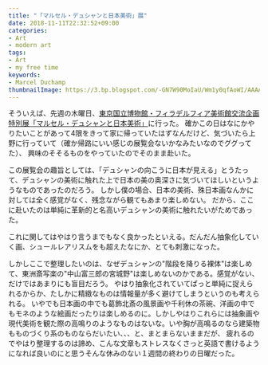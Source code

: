 ```yaml
---
title: "「マルセル・デュシャンと日本美術」展"
date: 2018-11-11T22:32:52+09:00
categories:
- Art
- modern art
tags:
- Art
- my free time
keywords:
- Marcel Duchamp
thumbnailImage: https://3.bp.blogspot.com/-GN7W90MoIaU/Wm1y0qfAoWI/AAAAAAABJ7o/wx_rVG8pGZwNOj3qdLgUGTojaPsvOSwagCLcBGAs/s800/snowman_yukidaruma_family.png
---
```


そういえば、先週の木曜日、[東京国立博物館・フィラデルフィア美術館交流企画特別展「マルセル・デュシャンと日本美術」](https://www.tnm.jp/modules/r_free_page/index.php?id=1915)に行った。
確かこの日はなにかやりたいことがあって4限をきって家に帰っていたはずなんだけど、気づいたら上野に行っていて（確か帰路にいい感じの展覧会ないかなみたいなのでググってた）、
興味のそそるものをやっていたのでそのまま赴いた。

この展覧会の趣旨としては、「デュシャンの向こうに日本が見える」とうたって、デュシャンの美術に触れた上で日本の美の奥深さに気づいてほしいというようなものであったのだろう。
しかし僕の場合、日本の美術、殊日本画なんかに対しては全く感覚がなく、残念ながら観てもあまり楽しめない。
だから、ここに赴いたのは単純に革新的と名高いデュシャンの美術に触れたいがためであった。

これに関してはやはり言うまでもなく良かったといえる。だんだん抽象化していく画、シュールレアリスムをも超えたなにか、とても刺激になった。

しかしここで整理したいのは、なぜデュシャンの"階段を降りる裸体"は楽しめて、東洲斎写楽の"中山富三郎の宮城野"は楽しめないのかである。感覚がない、だけではあまりにも盲目だろう。
やはり抽象化されていてぱっと単純に捉えられるからか、たしかに精緻なものは情報量が多く避けてしまうというのも考えられる。
いやでも日本画の中でも葛飾北斎の風景画や千利休の茶碗、洋画の中でもモネのような絵画だったりは楽しめるのに。しかしやはりこれらには抽象画や
現代美術を観た際の高鳴りのようなものはないな。いや胸が高鳴るのなら建築物もものづくり系のものならだいたい、、、と、まとまらないままだが、
疲れるのでやはり整理するのは諦め、こんな文章もストレスなくさっと英語で書けるようになれば良いのにと思うそんな休みのない１週間の終わりの日曜だった。
